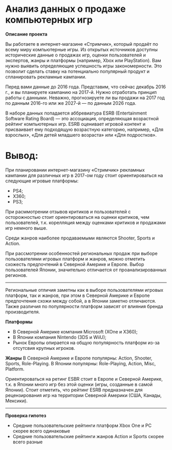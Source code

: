 # Анализ данных о продаже компьютерных игр

**Описание проекта**

Вы работаете в интернет-магазине «Стримчик», который продаёт по всему миру компьютерные игры. Из открытых источников доступны исторические данные о продажах игр, оценки пользователей и экспертов, жанры и платформы (например, Xbox или PlayStation). Вам нужно выявить определяющие успешность игры закономерности. Это позволит сделать ставку на потенциально популярный продукт и спланировать рекламные кампании.

Перед вами данные до 2016 года. Представим, что сейчас декабрь 2016 г., и вы планируете кампанию на 2017-й. Нужно отработать принцип работы с данными. Неважно, прогнозируете ли вы продажи на 2017 год по данным 2016-го или же 2027-й — по данным 2026 года.

В наборе данных попадается аббревиатура ESRB (Entertainment Software Rating Board) — это ассоциация, определяющая возрастной рейтинг компьютерных игр. ESRB оценивает игровой контент и присваивает ему подходящую возрастную категорию, например, «Для взрослых», «Для детей младшего возраста» или «Для подростков».

# Вывод:
При планировании интернет-магазину «Стримчик» рекламных кампании для различных игр в 2017-ом году стоит ориентироваться на следующие игровые платформы:
- PS4;
- Х360;
- PS3;


При расммотрении отзывов критиков и пользователей c осторожностью стоит ориентироваться на оценки критиков, чем пользователей, т.к. корелляция между оценками критиков и продажами игр немного выше. 

Среди жанров наиболее продаваемыми являются Shooter, Sports и Action.

При рассмотрении особенностей региональных продаж при выборе пользователями игровых платформ и жанров, можно отметить схожесть предпочтений в Северной Америке и Европе. Выбор пользователей Японии, значительно отличается от проанализированных регионов. 
****
Региональные отличия заметны как в выборе пользователями игровых платформ, так и жанров, при этом в Северной Америке и Европе предпочтения схожи между собой, а в Японии заметно отличаются. Также различия по популярности платформ зависят от влияния бренда производителя. 

**Платформы**
- В Северной Америке компания Microsoft (XOne и X360);
- В Японии компания Nintendo (3DS и WiiU);
- Рынок Европы опирается на общую популярность платформ из-за отсутсвия крупных игроков.

**Жанры**
 В Северной Америке и Европе популярны: Action, Shooter, Sports, Role-Playing.
 В Японии популярны: Role-Playing, Action, Misc, Platform.

Ориентироваться на ретинг ESBR стоит в Европе и Северной Америке, т.к. в Японии много игр без этой оценки (игры, созданные в самой Японии). Стоит отметить, что рейтинг ESRB предназначен для рецензирования игр на территории Северной Америки (США, Канады, Мексики).

****
**Проверка гипотез**
- Средние пользовательские рейтинги платформ Xbox One и PC скорее всего одинаковые
- Средние пользовательские рейтинги жанров Action и Sports скорее всего разные

